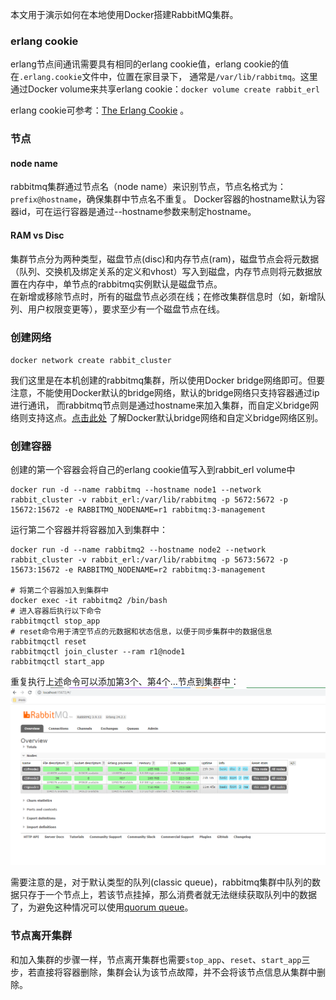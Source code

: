 本文用于演示如何在本地使用Docker搭建RabbitMQ集群。

### erlang cookie
erlang节点间通讯需要具有相同的erlang cookie值，erlang cookie的值在`.erlang.cookie`文件中，位置在家目录下，
通常是`/var/lib/rabbitmq`。这里通过Docker volume来共享erlang cookie：```docker volume create rabbit_erl```

erlang cookie可参考：[The Erlang Cookie](https://www.rabbitmq.com/clustering.html#erlang-cookie) 。

### 节点
#### node name
rabbitmq集群通过节点名（node name）来识别节点，节点名格式为：`prefix@hostname`，确保集群中节点名不重复。
Docker容器的hostname默认为容器id，可在运行容器是通过--hostname参数来制定hostname。

#### RAM vs Disc
集群节点分为两种类型，磁盘节点(disc)和内存节点(ram)，磁盘节点会将元数据（队列、交换机及绑定关系的定义和vhost）写入到磁盘，内存节点则将元数据放置在内存中，单节点的rabbitmq实例默认是磁盘节点。  
在新增或移除节点时，所有的磁盘节点必须在线；在修改集群信息时（如，新增队列、用户权限变更等），要求至少有一个磁盘节点在线。

### 创建网络
```docker network create rabbit_cluster```

我们这里是在本机创建的rabbitmq集群，所以使用Docker bridge网络即可。但要注意，不能使用Docker默认的bridge网络，默认的bridge网络只支持容器通过ip进行通讯，
而rabbitmq节点则是通过hostname来加入集群，而自定义bridge网络则支持这点。[点击此处](https://docs.docker.com/network/bridge/#differences-between-user-defined-bridges-and-the-default-bridge) 了解Docker默认bridge网络和自定义bridge网络区别。

### 创建容器
创建的第一个容器会将自己的erlang cookie值写入到rabbit_erl volume中
```shell
docker run -d --name rabbitmq --hostname node1 --network rabbit_cluster -v rabbit_erl:/var/lib/rabbitmq -p 5672:5672 -p 15672:15672 -e RABBITMQ_NODENAME=r1 rabbitmq:3-management
```

运行第二个容器并将容器加入到集群中：
```shell
docker run -d --name rabbitmq2 --hostname node2 --network rabbit_cluster -v rabbit_erl:/var/lib/rabbitmq -p 5673:5672 -p 15673:15672 -e RABBITMQ_NODENAME=r2 rabbitmq:3-management

# 将第二个容器加入到集群中
docker exec -it rabbitmq2 /bin/bash
# 进入容器后执行以下命令
rabbitmqctl stop_app
# reset命令用于清空节点的元数据和状态信息，以便于同步集群中的数据信息
rabbitmqctl reset
rabbitmqctl join_cluster --ram r1@node1
rabbitmqctl start_app
```
重复执行上述命令可以添加第3个、第4个...节点到集群中：
![](./rabbitmq_cluster_nodes.png)

需要注意的是，对于默认类型的队列(classic queue)，rabbitmq集群中队列的数据只存于一个节点上，若该节点挂掉，那么消费者就无法继续获取队列中的数据了，为避免这种情况可以使用[quorum queue](https://www.rabbitmq.com/quorum-queues.html)。

### 节点离开集群
和加入集群的步骤一样，节点离开集群也需要`stop_app`、`reset`、`start_app`三步，若直接将容器删除，集群会认为该节点故障，并不会将该节点信息从集群中删除。